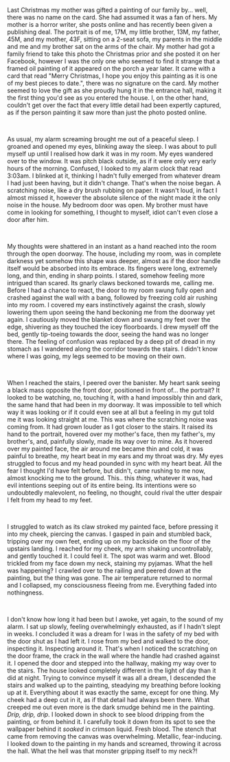 Last Christmas my mother was gifted a painting of our family by… well, there was no name on the card. She had assumed it was a fan of hers. My mother is a horror writer, she posts online and has recently been given a publishing deal. The portrait is of me, 17M, my little brother, 13M, my father, 45M, and my mother, 43F, sitting on a 2-seat sofa, my parents in the middle and me and my brother sat on the arms of the chair. My mother had got a family friend to take this photo the Christmas prior and she posted it on her Facebook, however I was the only one who seemed to find it strange that a framed oil painting of it appeared on the porch a year later. It came with a card that read "Merry Christmas, I hope you enjoy this painting as it is one of my best pieces to date.", there was no signature on the card. My mother seemed to love the gift as she proudly hung it in the entrance hall, making it the first thing you'd see as you entered the house. I, on the other hand, couldn't get over the fact that every little detail had been expertly captured, as if the person painting it saw more than just the photo posted online.

&#x200B;

As usual, my alarm screaming brought me out of a peaceful sleep. I groaned and opened my eyes, blinking away the sleep. I was about to pull myself up until I realised how dark it was in my room. My eyes wandered over to the window. It was pitch black outside, as if it were only very early hours of the morning. Confused, I looked to my alarm clock that read 3:03am. I blinked at it, thinking I hadn't fully emerged from whatever dream I had just been having, but it didn't change. That's when the noise began. A scratching noise, like a dry brush rubbing on paper. It wasn't loud, in fact I almost missed it, however the absolute silence of the night made it the only noise in the house. My bedroom door was open. My brother must have come in looking for something, I thought to myself, idiot can't even close a door after him.

&#x200B;

My thoughts were shattered in an instant as a hand reached into the room through the open doorway. The house, including my room, was in complete darkness yet somehow this shape was deeper, almost as if the door handle itself would be absorbed into its embrace. Its fingers were long, extremely long, and thin, ending in sharp points. I stared, somehow feeling more intrigued than scared. Its gnarly claws beckoned towards me, calling me. Before I had a chance to react, the door to my room swung fully open and crashed against the wall with a bang, followed by freezing cold air rushing into my room. I covered my ears instinctively against the crash, slowly lowering them upon seeing the hand beckoning me from the doorway yet again. I cautiously moved the blanket down and swung my feet over the edge, shivering as they touched the icey floorboards. I drew myself off the bed, gently tip-toeing towards the door, seeing the hand was no longer there. The feeling of confusion was replaced by a deep pit of dread in my stomach as I wandered along the corridor towards the stairs. I didn't know where I was going, my legs seemed to be moving on their own.

&#x200B;

When I reached the stairs, I peered over the banister. My heart sank seeing a black mass opposite the front door, positioned in front of… the portrait? It looked to be watching, no, touching it, with a hand impossibly thin and dark, the same hand that had been in my doorway. It was impossible to tell which way it was looking or if it could even see at all but a feeling in my gut told me it was looking straight at me. This was where the scratching noise was coming from. It had grown louder as I got closer to the stairs. It raised its hand to the portrait, hovered over my mother's face, then my father's, my brother's, and, painfully slowly, made its way over to mine. As it hovered over my painted face, the air around me became thin and cold, it was painful to breathe, my heart beat in my ears and my throat was dry. My eyes struggled to focus and my head pounded in sync with my heart beat. All the fear I thought I'd have felt before, but didn't, came rushing to me now, almost knocking me to the ground. This.. this *thing*, whatever it was, had evil intentions seeping out of its entire being. Its intentions were so undoubtedly malevolent, no feeling, no thought, could rival the utter despair I felt from my head to my feet.

&#x200B;

I struggled to watch as its claw stroked my painted face, before pressing it into my cheek, piercing the canvas. I gasped in pain and stumbled back, tripping over my own feet, ending up on my backside on the floor of the upstairs landing. I reached for my cheek, my arm shaking uncontrollably, and gently touched it. I could feel it. The spot was warm and wet. Blood trickled from my face down my neck, staining my pyjamas. What the hell was happening? I crawled over to the railing and peered down at the painting, but the thing was gone. The air temperature returned to normal and I collapsed, my consciousness fleeing from me. Everything faded into nothingness.

&#x200B;

I don't know how long it had been but I awoke, yet again, to the sound of my alarm. I sat up slowly, feeling overwhelmingly exhausted, as if I hadn't slept in weeks. I concluded it was a dream for I was in the safety of my bed with the door shut as I had left it. I rose from my bed and walked to the door, inspecting it. Inspecting around it. That's when I noticed the scratching on the door frame, the crack in the wall where the handle had crashed against it. I opened the door and stepped into the hallway, making my way over to the stairs. The house looked completely different in the light of day than it did at night. Trying to convince myself it was all a dream, I descended the stairs and walked up to the painting, steadying my breathing before looking up at it. Everything about it was exactly the same, except for one thing. My cheek had a deep cut in it, as if that detail had always been there. What creeped me out even more is the dark smudge behind me in the painting. *Drip, drip, drip*. I looked down in shock to see blood dripping from the painting, or from behind it. I carefully took it down from its spot to see the wallpaper behind it *soaked* in crimson liquid. Fresh blood. The stench that came from removing the canvas was overwhelming. Metallic, fear-inducing. I looked down to the painting in my hands and screamed, throwing it across the hall. What the hell was that monster gripping itself to my neck?!